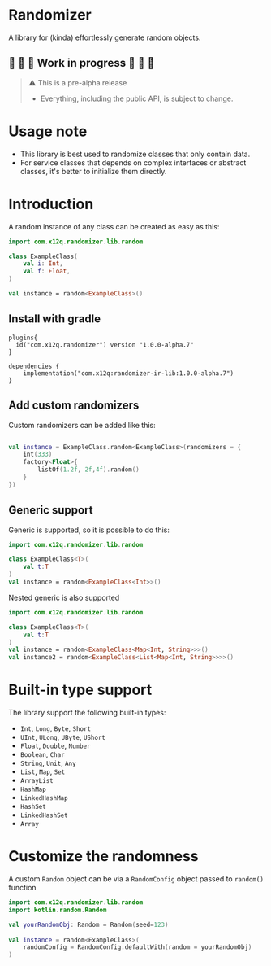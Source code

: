 # Randomizer

A library for (kinda) effortlessly generate random objects. 

## :construction: :construction: :construction: Work in progress :construction: :construction: :construction: 
  
> :warning: This is a pre-alpha release
> - Everything, including the public API, is subject to change.


# Usage note
- This library is best used to randomize classes that only contain data.
- For service classes that depends on complex interfaces or abstract classes, it's better to initialize them directly.

# Introduction

A random instance of any class can be created as easy as this:

```kotlin
import com.x12q.randomizer.lib.random

class ExampleClass(
    val i: Int,
    val f: Float,
)

val instance = random<ExampleClass>()
```

## Install with gradle
```
plugins{
  id("com.x12q.randomizer") version "1.0.0-alpha.7"
}

dependencies {
    implementation("com.x12q:randomizer-ir-lib:1.0.0-alpha.7")
}
```

## Add custom randomizers

Custom randomizers can be added like this:

```kotlin

val instance = ExampleClass.random<ExampleClass>(randomizers = {
    int(333)
    factory<Float>{
        listOf(1.2f, 2f,4f).random()
    }
})
```

## Generic support

Generic is supported, so it is possible to do this:

```kotlin
import com.x12q.randomizer.lib.random

class ExampleClass<T>(
    val t:T
)
val instance = random<ExampleClass<Int>>()
```

Nested generic is also supported

```kotlin
import com.x12q.randomizer.lib.random

class ExampleClass<T>(
    val t:T
)
val instance = random<ExampleClass<Map<Int, String>>>()
val instance2 = random<ExampleClass<List<Map<Int, String>>>>()
```

# Built-in type support

The library support the following built-in types:
- `Int`, `Long`, `Byte`, `Short`
- `UInt`, `ULong`, `UByte`, `UShort`
- `Float`, `Double`, `Number`
- `Boolean`, `Char`
- `String`, `Unit`, `Any`
- `List`, `Map`, `Set`
- `ArrayList`
- `HashMap`
- `LinkedHashMap`
- `HashSet`
- `LinkedHashSet`
- `Array`

# Customize the randomness

A custom `Random` object can be via a `RandomConfig` object passed to `random()` function

```kotlin
import com.x12q.randomizer.lib.random
import kotlin.random.Random

val yourRandomObj: Random = Random(seed=123)
        
val instance = random<ExampleClass>(
    randomConfig = RandomConfig.defaultWith(random = yourRandomObj)
)
```
